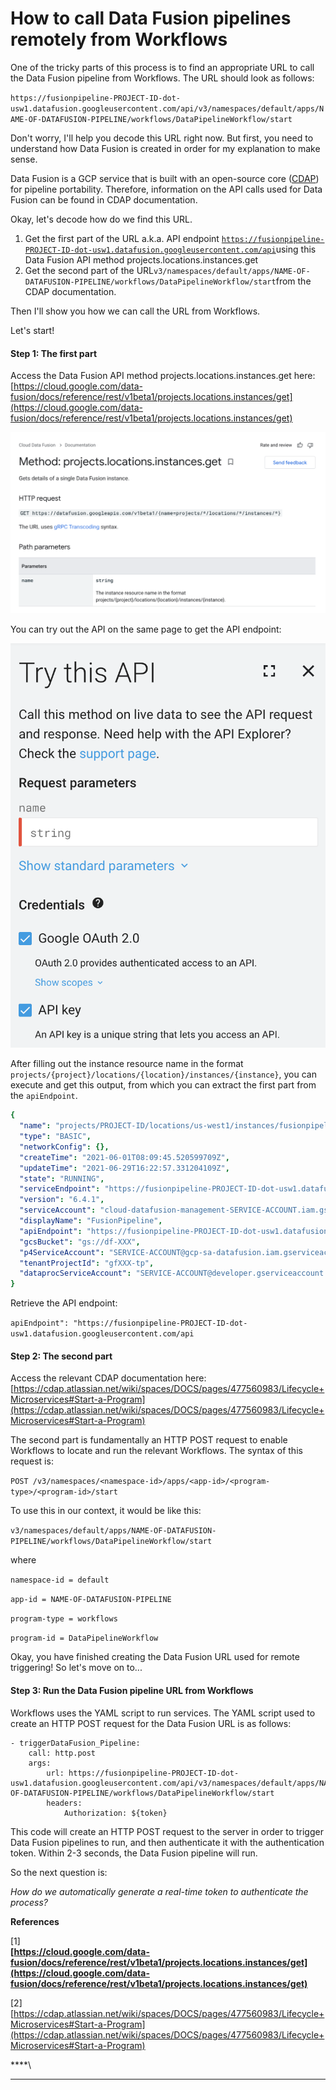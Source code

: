 # How to call Data Fusion pipelines remotely from Workflows

One of the tricky parts of this process is to find an appropriate URL to call the Data Fusion pipeline from Workflows. The URL should look as follows:&#x20;

`https://fusionpipeline-PROJECT-ID-dot-usw1.datafusion.googleusercontent.com/api/v3/namespaces/default/apps/NAME-OF-DATAFUSION-PIPELINE/workflows/DataPipelineWorkflow/start`

Don't worry, I'll help you decode this URL right now. But first, you need to understand how Data Fusion is created in order for my explanation to make sense.&#x20;

Data Fusion is a GCP service that is built with an open-source core ([CDAP](https://cdap.io/)) for pipeline portability. Therefore, information on the API calls used for Data Fusion can be found in CDAP documentation.&#x20;

Okay, let's decode how do we find this URL.&#x20;

1. Get the first part of the URL a.k.a. API endpoint [`https://fusionpipeline-PROJECT-ID-dot-usw1.datafusion.googleusercontent.com/api`](https://fusionpipeline-project-id-dot-usw1.datafusion.googleusercontent.com/api)using this Data Fusion API method projects.locations.instances.get&#x20;
2. Get the second part of the URL`v3/namespaces/default/apps/NAME-OF-DATAFUSION-PIPELINE/workflows/DataPipelineWorkflow/start`from the CDAP documentation.&#x20;

Then I'll show you how we can call the URL from Workflows.

Let's start!

#### Step 1: The first part

Access the Data Fusion API method projects.locations.instances.get here: [https://cloud.google.com/data-fusion/docs/reference/rest/v1beta1/projects.locations.instances/get](https://cloud.google.com/data-fusion/docs/reference/rest/v1beta1/projects.locations.instances/get)

![projects.locations.instances.get method](../.gitbook/assets/screen-shot-2021-07-11-at-10.24.06-pm.png)

You can try out the API on the same page to get the API endpoint:&#x20;

![Try this API on the same page](../.gitbook/assets/screen-shot-2021-07-11-at-10.25.00-pm.png)

After filling out the instance resource name in the format `projects/{project}/locations/{location}/instances/{instance}`, you can execute and get this output, from which you can extract the first part from the `apiEndpoint`.&#x20;

```yaml
{
  "name": "projects/PROJECT-ID/locations/us-west1/instances/fusionpipeline",
  "type": "BASIC",
  "networkConfig": {},
  "createTime": "2021-06-01T08:09:45.520599709Z",
  "updateTime": "2021-06-29T16:22:57.331204109Z",
  "state": "RUNNING",
  "serviceEndpoint": "https://fusionpipeline-PROJECT-ID-dot-usw1.datafusion.googleusercontent.com",
  "version": "6.4.1",
  "serviceAccount": "cloud-datafusion-management-SERVICE-ACCOUNT.iam.gserviceaccount.com",
  "displayName": "FusionPipeline",
  "apiEndpoint": "https://fusionpipeline-PROJECT-ID-dot-usw1.datafusion.googleusercontent.com/api",
  "gcsBucket": "gs://df-XXX",
  "p4ServiceAccount": "SERVICE-ACCOUNT@gcp-sa-datafusion.iam.gserviceaccount.com",
  "tenantProjectId": "gfXXX-tp",
  "dataprocServiceAccount": "SERVICE-ACCOUNT@developer.gserviceaccount.com"
}
```

Retrieve the API endpoint:&#x20;

`apiEndpoint": "https://fusionpipeline-PROJECT-ID-dot-usw1.datafusion.googleusercontent.com/api`

#### Step 2: The second part

Access the relevant CDAP documentation here: [https://cdap.atlassian.net/wiki/spaces/DOCS/pages/477560983/Lifecycle+Microservices#Start-a-Program](https://cdap.atlassian.net/wiki/spaces/DOCS/pages/477560983/Lifecycle+Microservices#Start-a-Program)

The second part is fundamentally an HTTP POST request to enable Workflows to locate and run the relevant Workflows. The syntax of this request is:&#x20;

`POST /v3/namespaces/<namespace-id>/apps/<app-id>/<program-type>/<program-id>/start`

To use this in our context, it would be like this:&#x20;

`v3/namespaces/default/apps/NAME-OF-DATAFUSION-PIPELINE/workflows/DataPipelineWorkflow/start`

where&#x20;

`namespace-id = default`

`app-id = NAME-OF-DATAFUSION-PIPELINE`

`program-type = workflows`

`program-id = DataPipelineWorkflow`

Okay, you have finished creating the Data Fusion URL used for remote triggering! So let's move on to...

#### Step 3: Run the Data Fusion pipeline URL from Workflows

Workflows uses the YAML script to run services. The YAML script used to create an HTTP POST request for the Data Fusion URL is as follows:

```
- triggerDataFusion_Pipeline: 
    call: http.post
    args:
        url: https://fusionpipeline-PROJECT-ID-dot-usw1.datafusion.googleusercontent.com/api/v3/namespaces/default/apps/NAME-OF-DATAFUSION-PIPELINE/workflows/DataPipelineWorkflow/start
        headers: 
            Authorization: ${token}     
```

This code will create an HTTP POST request to the server in order to trigger Data Fusion pipelines to run, and then authenticate it with the authentication token. Within 2-3 seconds, the Data Fusion pipeline will run.&#x20;

So the next question is:&#x20;

_How do we automatically generate a real-time token to authenticate the process?_

**References**

\[1] \
****[https://cloud.google.com/data-fusion/docs/reference/rest/v1beta1/projects.locations.instances/get](https://cloud.google.com/data-fusion/docs/reference/rest/v1beta1/projects.locations.instances/get)****

\[2]\
[https://cdap.atlassian.net/wiki/spaces/DOCS/pages/477560983/Lifecycle+Microservices#Start-a-Program](https://cdap.atlassian.net/wiki/spaces/DOCS/pages/477560983/Lifecycle+Microservices#Start-a-Program)

****\
****



